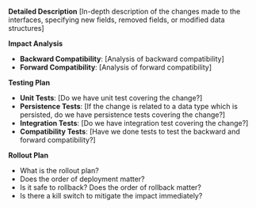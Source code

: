 **Detailed Description**
[In-depth description of the changes made to the interfaces, specifying new fields, removed fields, or modified data structures]

**Impact Analysis**
- **Backward Compatibility**: [Analysis of backward compatibility]
- **Forward Compatibility**: [Analysis of forward compatibility]

**Testing Plan**
- **Unit Tests**: [Do we have unit test covering the change?]
- **Persistence Tests**: [If the change is related to a data type which is persisted, do we have persistence tests covering the change?]
- **Integration Tests**: [Do we have integration test covering the change?]
- **Compatibility Tests**: [Have we done tests to test the backward and forward compatibility?]

**Rollout Plan**
- What is the rollout plan?
- Does the order of deployment matter?
- Is it safe to rollback? Does the order of rollback matter?
- Is there a kill switch to mitigate the impact immediately?
